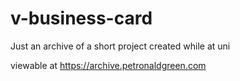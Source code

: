# v-business-card

Just an archive of a short project created while at uni

viewable at https://archive.petronaldgreen.com